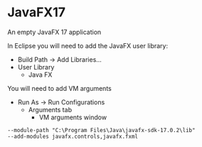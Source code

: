 # JavaFX17
 An empty JavaFX 17 application

In Eclipse you will need to add the JavaFX user library:
- Build Path -> Add Libraries...
- User Library
    - Java FX

You will need to add VM arguments
- Run As -> Run Configurations
     - Arguments tab
        - VM arguments window
            
```
--module-path "C:\Program Files\Java\javafx-sdk-17.0.2\lib" 
--add-modules javafx.controls,javafx.fxml
```
